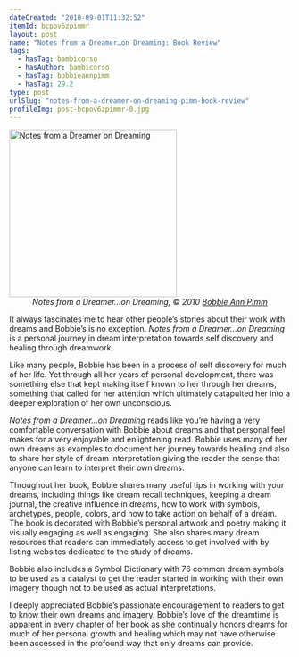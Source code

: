 ```yaml
---
dateCreated: "2010-09-01T11:32:52"
itemId: bcpov6zpimmr
layout: post
name: "Notes from a Dreamer…on Dreaming: Book Review"
tags:
  - hasTag: bambicorso
  - hasAuthor: bambicorso
  - hasTag: bobbieannpimm
  - hasTag: 29.2
type: post
urlSlug: "notes-from-a-dreamer-on-dreaming-pimm-book-review"
profileImg: post-bcpov6zpimmr-0.jpg
---
```


<a href="http://notesfromadreamer.com/">
<img src="../images/post-bcpov6zpimmr-0.jpg" width="300px" height="auto" alt="Notes from a Dreamer on Dreaming"/>
</a>
<!--nopreview--><div style="text-align:center"><i>Notes from a Dreamer…on Dreaming, © 2010 <a href="../@bobbieannpimm">Bobbie Ann Pimm</a></i></div><!--/nopreview-->

It always fascinates me to hear other people’s stories about their work with dreams and Bobbie’s is no exception. *Notes from a Dreamer…on Dreaming* is a personal journey in dream interpretation towards self discovery and healing through dreamwork. 

Like many people, Bobbie has been in a process of self discovery for much of her life. Yet through all her years of personal development, there was something else that kept making itself known to her through her dreams, something that called for her attention which ultimately catapulted her into a deeper exploration of her own unconscious. 

*Notes from a Dreamer…on Dreaming* reads like you’re having a very comfortable conversation with Bobbie about dreams and that personal feel makes for a very enjoyable and enlightening read. Bobbie uses many of her own dreams as examples to document her journey towards healing and also to share her style of dream interpretation giving the reader the sense that anyone can learn to interpret their own dreams.

Throughout her book, Bobbie shares many useful tips in working with your dreams, including things like dream recall techniques, keeping a dream journal, the creative influence in dreams, how to work with symbols, archetypes, people, colors, and how to take action on behalf of a dream. The book is decorated with Bobbie’s personal artwork and poetry making it visually engaging as well as engaging. She also shares many dream resources that readers can immediately access to get involved with by listing websites dedicated to the study of dreams.

Bobbie also includes a Symbol Dictionary with 76 common dream symbols to be used as a catalyst to get the reader started in working with their own imagery though not to be used as actual interpretations.

I deeply appreciated Bobbie’s passionate encouragement to readers to get to know their own dreams and imagery. Bobbie’s love of the dreamtime is apparent in every chapter of her book as she continually honors dreams for much of her personal growth and healing which may not have otherwise been accessed in the profound way that only dreams can provide.




